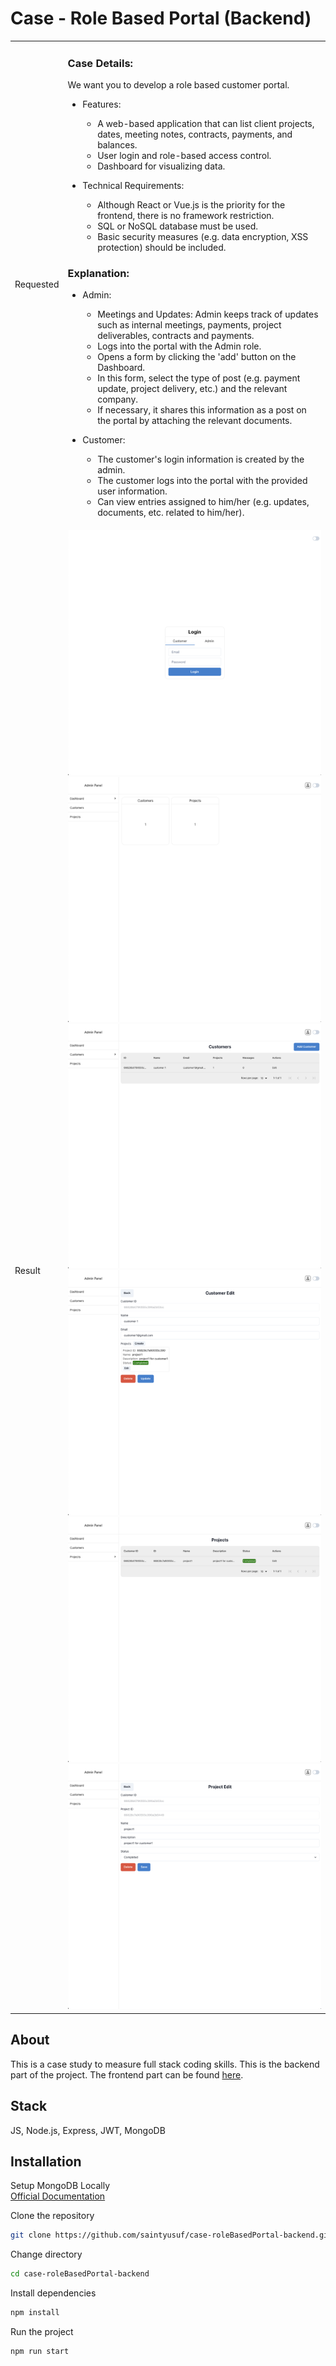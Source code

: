 # Case - Role Based Portal (Backend)

<table>
  <tbody>
    <tr>
      <td>
        Requested
      </td>
      <td>
        <h3>Case Details:</h3>
        <p>We want you to develop a role based customer portal.</p>
        <ul>
          <li>
            <p>Features:</p>
            <ul>
              <li>A web-based application that can list client projects, dates, meeting notes, contracts, payments, and balances.</li>
              <li>User login and role-based access control.</li>
              <li>Dashboard for visualizing data.</li>
            </ul>
          </li>
          <li>
            <p>Technical Requirements:</p>
            <ul>
              <li>Although React or Vue.js is the priority for the frontend, there is no framework restriction.</li>
              <li>SQL or NoSQL database must be used.</li>
              <li>Basic security measures (e.g. data encryption, XSS protection) should be included.</li>
            </ul>
          </li>
        </ul>
        <h3>Explanation:</h3>
        <ul>
          <li>
            <p>Admin:</p>
            <ul>
              <li>Meetings and Updates: Admin keeps track of updates such as internal meetings, payments, project deliverables, contracts and payments.</li>
              <li>Logs into the portal with the Admin role.</li>
              <li>Opens a form by clicking the 'add' button on the Dashboard.</li>
              <li>In this form, select the type of post (e.g. payment update, project delivery, etc.) and the relevant company.</li>
              <li>If necessary, it shares this information as a post on the portal by attaching the relevant documents.</li>
            </ul>
          </li>
          <li>
            <p>Customer:</p>
            <ul>
              <li>The customer's login information is created by the admin.</li>
              <li>The customer logs into the portal with the provided user information.</li>
              <li>Can view entries assigned to him/her (e.g. updates, documents, etc. related to him/her).</li>
            </ul>
          </li>
        </ul>
      </td>
    </tr>
    <tr>
      <td>
        Result
      </td>
      <td>
        <img src="https://github.com/saintyusuf/case-roleBasedPortalFrontend/blob/main/case-details/result1.png" alt="Result 1">
        <img src="https://github.com/saintyusuf/case-roleBasedPortalFrontend/blob/main/case-details/result2.png" alt="Result 2">
        <img src="https://github.com/saintyusuf/case-roleBasedPortalFrontend/blob/main/case-details/result3.png" alt="Result 3">
        <img src="https://github.com/saintyusuf/case-roleBasedPortalFrontend/blob/main/case-details/result4.png" alt="Result 4">
        <img src="https://github.com/saintyusuf/case-roleBasedPortalFrontend/blob/main/case-details/result5.png" alt="Result 5">
        <img src="https://github.com/saintyusuf/case-roleBasedPortalFrontend/blob/main/case-details/result6.png" alt="Result 6">
      </td>
    </tr>
  </tbody>
</table>

## About

This is a case study to measure full stack coding skills. This is the backend part of the project. The frontend part can be found [here](https://github.com/saintyusuf/case-roleBasedPortal-frontend).

## Stack

JS, Node.js, Express, JWT, MongoDB

## Installation

Setup MongoDB Locally\
[Official Documentation](https://www.mongodb.com/docs/manual/administration/install-community/)

Clone the repository
```bash 
git clone https://github.com/saintyusuf/case-roleBasedPortal-backend.git
```

Change directory
```bash 
cd case-roleBasedPortal-backend
```

Install dependencies
```bash
npm install
```

Run the project
```bash
npm run start
```
